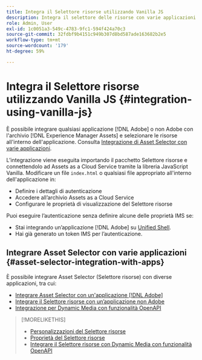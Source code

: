 ```yaml
---
title: Integra il Selettore risorse utilizzando Vanilla JS
description: Integra il selettore delle risorse con varie applicazioni Adobe, non Adobe e di terze parti.
role: Admin, User
exl-id: 1c0051a3-549c-4783-9fc1-594f424a70c3
source-git-commit: 32fdbf9b4151c949b307d8bd587ade163682b2e5
workflow-type: tm+mt
source-wordcount: '179'
ht-degree: 59%

---
```


# Integra il Selettore risorse utilizzando Vanilla JS {#integration-using-vanilla-js}

È possibile integrare qualsiasi applicazione [!DNL Adobe] o non Adobe con l&#39;archivio [!DNL Experience Manager Assets] e selezionare le risorse all&#39;interno dell&#39;applicazione. Consulta [Integrazione di Asset Selector con varie applicazioni](#asset-selector-integration-with-apps).

L’integrazione viene eseguita importando il pacchetto Selettore risorse e connettendolo ad Assets as a Cloud Service tramite la libreria JavaScript Vanilla. Modificare un file `index.html` o qualsiasi file appropriato all&#39;interno dell&#39;applicazione in:

* Definire i dettagli di autenticazione
* Accedere all’archivio Assets as a Cloud Service
* Configurare le proprietà di visualizzazione del Selettore risorse

Puoi eseguire l’autenticazione senza definire alcune delle proprietà IMS se:

* Stai integrando un’applicazione [!DNL Adobe] su [Unified Shell](https://experienceleague.adobe.com/docs/experience-manager-cloud-service/content/overview/aem-cloud-service-on-unified-shell.html?lang=it).
* Hai già generato un token IMS per l’autenticazione.

## Integrare Asset Selector con varie applicazioni {#asset-selector-integration-with-apps}

È possibile integrare Asset Selector (Selettore risorse) con diverse applicazioni, tra cui:

* [Integrare Asset Selector con un&#39;applicazione  [!DNL Adobe] ](/help/assets/integrate-asset-selector-adobe-app.md)
* [Integrare il Selettore risorse con un’applicazione non Adobe](/help/assets/integrate-asset-selector-non-adobe-app.md)
* [Integrazione per Dynamic Media con funzionalità OpenAPI](/help/assets/integrate-asset-selector-dynamic-media-open-api.md)


>[!MORELIKETHIS]
>
>* [Personalizzazioni del Selettore risorse](/help/assets/asset-selector-customization.md)
>* [Proprietà del Selettore risorse](/help/assets/asset-selector-properties.md)
>* [Integrare il Selettore risorse con Dynamic Media con funzionalità OpenAPI](/help/assets/integrate-asset-selector-dynamic-media-open-api.md)
